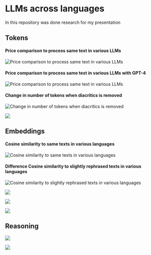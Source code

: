# LLMs across languages

In this repository was done research for my presentation 

## Tokens


#### Price comparison to process same text in various LLMs

![Price comparison to process same text in various LLMs](plots_token/processing_cost_without_gpt4.png)

#### Price comparison to process same text in various LLMs with GPT-4

![Price comparison to process same text in various LLMs](plots_token/processing_cost.png)

#### Change in number of tokens when diacritics is removed

![Change in number of tokens when diacritics is removed](plots_token/no_special_chars_pct_difference.png)

![](plots_token/model_lang_distributions_difference_to_gpt4.png)

## Embeddings


#### Cosine similarity to same texts in various languages

![Cosine similarity to same texts in various languages](plots_embeddings/similarity_same_texts.png)

#### Difference Cosine similarity to slightly rephrased texts in various languages

![Cosine similarity to slightly rephrased texts in various languages](plots_embeddings/difference_to_rephrased_text.png)

![](plots_embeddings/kimchy.png)

![](plots_embeddings/different.png)

![](plots_embeddings/different_texts.png)

## Reasoning

![](answ.png)

![](cnt.png)



